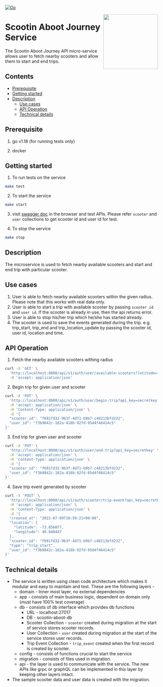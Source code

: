[![Go](https://github.com/ganeshdipdumbare/gymondo-subscription/actions/workflows/go.yml/badge.svg?branch=master)](https://github.com/ganeshdipdumbare/gymondo-subscription/actions/workflows/go.yml)

<img align="right" width="180px" src="https://raw.githubusercontent.com/swaggo/swag/master/assets/swaggo.png">

# Scootin Aboot Journey Service

The Scootin Aboot Journey API micro-service allows user to fetch nearby scooters and allow them to start and end trips.

## Contents
 - [Prerequisite](#prerequisite)
 - [Getting started](#getting-started)
 - [Description](#description)
    - [Use cases](#use-cases)
    - [API Operation](#api-operation)
    - [Technical details](#technical-details)

## Prerequisite

1. go v1.18 (for running tests only)

2. docker

## Getting started
1. To run tests on the service
```sh
make test
```
2. To start the service
```sh
make start  
```
3. visit [swagger doc](http://localhost:8080/api/v1/swagger/index.html) in the browser and test APIs. Please refer `scooter` and `user` collections to get scooter id and user id for test.

4. To stop the service
```sh  
make stop 
``` 
## Description
The microservice is used to fetch nearby available scooters and start and end trip with particular scooter.
## Use cases
1. User is able to fetch nearby available scooters within the given radius. Please note that this works with real data only.
2. User is able to start a trip with available scooter by passing `scooter id` and `user id`. If the scooter is already in use, then the api returns error.
3. User is able to stop his/her trip which he/she has started already.
4. The scooter is used to save the events generated during the trip. e.g. trip_start, trip_end and trip_location_update by passing the scooter id, user id, location and time.

## API Operation
1. Fetch the nearby available scooters withing radius
``` sh
curl -X 'GET' \
  'http://localhost:8080/api/v1/auth/user/available-scooters?latitude=-73.856077&longitude=40.848447&radius=10&api_key=secretkey' \
  -H 'accept: application/json'
``` 
2. Begin trip for given user and scooter
``` sh
curl -X 'PUT' \
  'http://localhost:8080/api/v1/auth/user/begin-trip?api_key=secretkey' \
  -H 'accept: application/json' \
  -H 'Content-Type: application/json' \
  -d '{
  "scooter_id": "f691fd32-9b3f-4d71-b9b7-c48213bfd232",
  "user_id": "f3b9842c-182a-418b-92fd-95d4f46414c5"
}'
```
3. End trip for given user and scooter
```sh
curl -X 'PUT' \
  'http://localhost:8080/api/v1/auth/user/end-trip?api_key=secretkey' \
  -H 'accept: application/json' \
  -H 'Content-Type: application/json' \
  -d '{
  "scooter_id": "f691fd32-9b3f-4d71-b9b7-c48213bfd232",
  "user_id": "f3b9842c-182a-418b-92fd-95d4f46414c5"
}'
```
4. Save trip event generated by scooter
```sh
curl -X 'POST' \
  'http://localhost:8080/api/v1/auth/scooter/trip-event?api_key=secretkey' \
  -H 'accept: application/json' \
  -H 'Content-Type: application/json' \
  -d '{
  "created_at": "2022-07-09T18:59:21+00:00",
  "location": {
    "latitude": -73.856077,
    "longitude": 40.848447
  },
  "scooter_id": "f691fd32-9b3f-4d71-b9b7-c48213bfd232",
  "type": "trip_start",
  "user_id": "f3b9842c-182a-418b-92fd-95d4f46414c5"
}'
```

## Technical details
- The service is written using clean code architecture which makes it modular and easy to maintain and test. These are the following layers  -
    - domain - Inner most layer, no external dependencies
    - app - consists of main business logic, dependent on domain only (must have 100% test coverage)
    - db - consists of db interface which provides db functions
        - URL - localhost:27017
        - DB - scootin-aboot-db
        - Scooter Collection - `scooter` created during migration at the start of service stores scooter records.
        - User Collection - `user` created during migration at the start of the service stores user records.
        - Trip Event Collection - `trip_event` created when the first record is created by scooter.
    - config - consists of functions crucial to start the service
    - migration - consists of files used in migration.
    - api - the layer is used to communicate with the service. The new APIs like grpc or graphQL can be implemented in this layer by keeping other layers intact.
- The sample scooter data and user data is created with the migration.

